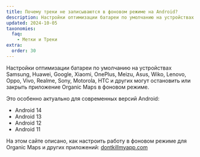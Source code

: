 ```yaml
---
title: Почему треки не записываются в фоновом режиме на Android?
description: Настройки оптимизации батареи по умолчанию на устройствах Samsung, Huawei, Google, Xiaomi, OnePlus, Meizu, Asus, Wiko, Lenovo, Oppo, Vivo, Realme, Sony, Motorola, HTC и других могут остановить или убить приложение Organic Maps в фоновом режиме.
updated: 2024-10-05
taxonomies:
  faq:
    - Метки и Треки
extra:
  order: 30
---
```


Настройки оптимизации батареи по умолчанию на устройствах Samsung, Huawei, Google, Xiaomi, OnePlus, Meizu, Asus, Wiko, Lenovo, Oppo, Vivo, Realme, Sony, Motorola, HTC и других могут остановить или закрыть приложение Organic Maps в фоновом режиме.

Это особенно актуально для современных версий Android:

- Android 14
- Android 13
- Android 12
- Android 11

На этом сайте описано, как настроить работу в фоновом режиме для Organic Maps и других приложений: [dontkillmyapp.com](https://dontkillmyapp.com)
